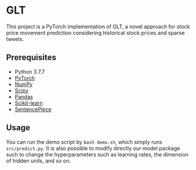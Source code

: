 # GLT
This project is a PyTorch implementation of GLT,
a novel approach for stock price movement prediction 
considering historical stock prices and sparse tweets.

## Prerequisites

- Python 3.7.7
- [PyTorch](https://pytorch.org/)
- [NumPy](https://numpy.org)
- [Scipy](https://scipy.org/)
- [Pandas](https://pandas.pydata.org/)
- [Scikit-learn](https://scikit-learn.org/)
- [SentencePiece](https://github.com/google/sentencepiece)

## Usage

You can run the demo script by `bash demo.sh`, which simply runs `src/predict.py`.
It is also possible to modify directly our model package such to change
the hyperparameters such as learning rates, the dimension of hidden units, and so on.